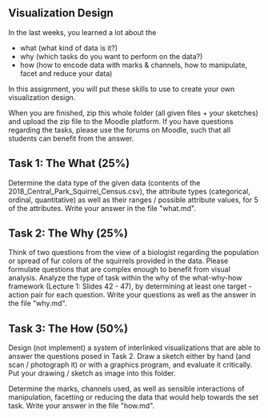 ## Visualization Design

In the last weeks, you learned a lot about the
- what (what kind of data is it?)
- why (which tasks do you want to perform on the data?)
- how (how to encode data with marks & channels, how to manipulate, facet and reduce your data)

In this assignment, you will put these skills to use to create your own visualization design.

When you are finished, zip this whole folder (all given files + your sketches) and upload the zip file to the Moodle platform. 
If you have questions regarding the tasks, please use the forums on Moodle, such that all students can benefit from the answer. 

## Task 1: The What (25%)
Determine the data type of the given data (contents of the 2018_Central_Park_Squirrel_Census.csv), the attribute types (categorical, ordinal, quantitative) as well as their ranges / possible attribute values, for 5 of the attributes. 
Write your answer in the file "what.md".

## Task 2: The Why (25%)
Think of two questions from the view of a biologist regarding the population or spread of fur colors of the squirrels provided in the data.
Please formulate questions that are complex enough to benefit from visual analysis. 
Analyze the type of task within the why of the what-why-how framework (Lecture 1: Slides 42 - 47), by determining at least one target - action pair for each question.
Write your questions as well as the answer in the file "why.md". 

##  Task 3: The How (50%)
Design (not implement) a system of interlinked visualizations that are able to answer the questions posed in Task 2. Draw a sketch either by hand (and scan / photograph it) or with a graphics program, and evaluate it critically. 
Put your drawing / sketch as image into this folder.

Determine the marks, channels used, as well as sensible interactions of manipulation, facetting or reducing the data that would help towards the set task. 
Write your answer in the file "how.md".